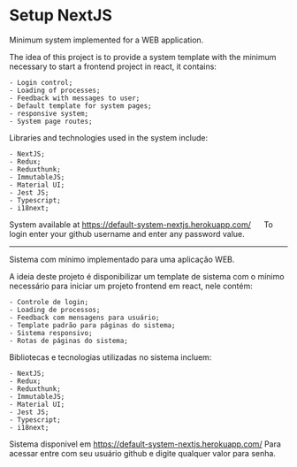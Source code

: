 # Setup NextJS

Minimum system implemented for a WEB application.

The idea of this project is to provide a system template with the minimum necessary to start a frontend project in react, it contains:

    - Login control;
    - Loading of processes;
    - Feedback with messages to user;
    - Default template for system pages;
    - responsive system;
    - System page routes;

Libraries and technologies used in the system include:

    - NextJS;
    - Redux;
    - Reduxthunk;
    - ImmutableJS;
    - Material UI;
    - Jest JS;
    - Typescript;
    - i18next;
System available at https://default-system-nextjs.herokuapp.com/
     To login enter your github username and enter any password value.
     
---------------------------------------------------------------

Sistema com mínimo implementado para uma aplicação WEB.

A ideia deste projeto é disponibilizar um template de sistema com o mínimo necessário para iniciar um projeto frontend em react, nele contém: 
    
    - Controle de login;
    - Loading de processos;
    - Feedback com mensagens para usuário;
    - Template padrão para páginas do sistema;
    - Sistema responsivo;
    - Rotas de páginas do sistema;

Bibliotecas e tecnologias utilizadas no sistema incluem:

    - NextJS;
    - Redux;
    - Reduxthunk;
    - ImmutableJS;
    - Material UI;
    - Jest JS;
    - Typescript;
    - i18next;
    
   
  Sistema disponivel em https://default-system-nextjs.herokuapp.com/
    Para acessar entre com seu usuário github e digite qualquer valor para senha.
